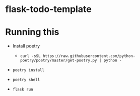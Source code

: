 # flask-todo-template

# Running this
- Install poetry
  - `curl -sSL https://raw.githubusercontent.com/python-poetry/poetry/master/get-poetry.py | python -`
 
- `poetry install`
- `poetry shell`
- `flask run`
